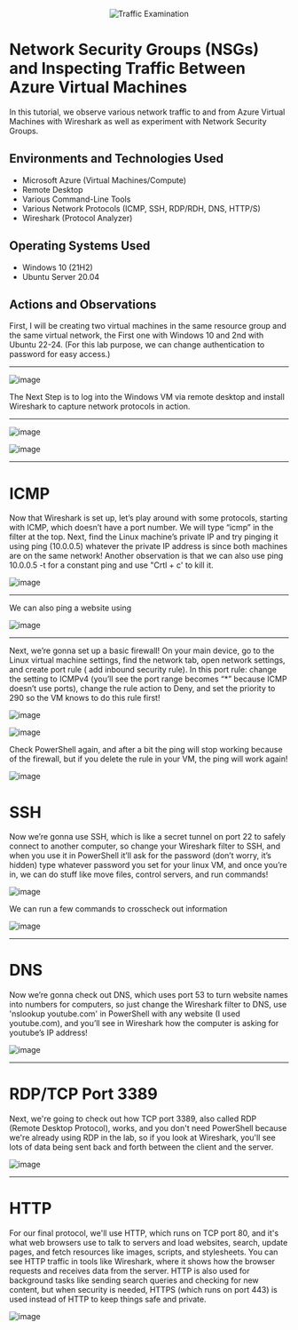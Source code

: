 <p align="center">
<img src="https://i.imgur.com/Ua7udoS.png" alt="Traffic Examination"/>
</p>

<h1>Network Security Groups (NSGs) and Inspecting Traffic Between Azure Virtual Machines</h1>
In this tutorial, we observe various network traffic to and from Azure Virtual Machines with Wireshark as well as experiment with Network Security Groups. <br />


<h2>Environments and Technologies Used</h2>

- Microsoft Azure (Virtual Machines/Compute)
- Remote Desktop
- Various Command-Line Tools
- Various Network Protocols (ICMP, SSH, RDP/RDH, DNS, HTTP/S)
- Wireshark (Protocol Analyzer)

<h2>Operating Systems Used </h2>

- Windows 10 (21H2)
- Ubuntu Server 20.04


<h2>Actions and Observations</h2>

First, I will be creating two virtual machines in the same resource group and the same virtual network, the First one with Windows 10 and 2nd with Ubuntu 22-24. (For this lab purpose, we can change authentication to password for easy access.)

---
![image](https://github.com/user-attachments/assets/478951f3-f7c5-4138-902a-326f464799d6)

The Next Step is to log into the Windows VM via remote desktop and install Wireshark to capture network protocols in action.

---
![image](https://github.com/user-attachments/assets/ed264da4-1adc-4007-b024-4340af18f126)

![image](https://github.com/user-attachments/assets/27b34fa4-66bd-4777-9c90-53e0e43afc88)

---
<h1>ICMP</h1>

Now that Wireshark is set up, let’s play around with some protocols, starting with ICMP, which doesn’t have a port number. We will type “icmp” in the filter at the top. Next, find the Linux machine’s private IP and try pinging it using ping (10.0.0.5) whatever the private IP address is since both machines are on the same network! Another observation is that we can also use ping 10.0.0.5 -t for a constant ping and use "Crtl + c' to kill it.  

![image](https://github.com/user-attachments/assets/42e1de88-f0f5-41e2-97ac-691fb53f5210)

---
We can also ping a website using  

![image](https://github.com/user-attachments/assets/42ed0b93-29fe-4667-908e-b142f722758a)

---
Next, we’re gonna set up a basic firewall! On your main device, go to the Linux virtual machine settings, find the network tab, open network settings, and create port rule ( add inbound security rule). In this port rule: change the setting to ICMPv4 (you’ll see the port range becomes “*” because ICMP doesn’t use ports), change the rule action to Deny, and set the priority to 290 so the VM knows to do this rule first!

![image](https://github.com/user-attachments/assets/ad4a89f2-3868-4c25-a7b9-9ba7dea1aa24)

![image](https://github.com/user-attachments/assets/c66a0589-a7fb-4594-a560-b034972166a6)

Check PowerShell again, and after a bit the ping will stop working because of the firewall, but if you delete the rule in your VM, the ping will work again!

![image](https://github.com/user-attachments/assets/160c19ab-1287-46da-ab2e-b46acc38c454)

<h1>SSH</h1>

Now we’re gonna use SSH, which is like a secret tunnel on port 22 to safely connect to another computer, so change your Wireshark filter to SSH, and when you use it in PowerShell it’ll ask for the password (don’t worry, it’s hidden) type whatever password you set for your linux VM, and once you’re in, we can do stuff like move files, control servers, and run commands!

![image](https://github.com/user-attachments/assets/2fcbb9f9-cfab-400d-a235-40f4c76b06a2)


We can run a few commands to crosscheck out information

![image](https://github.com/user-attachments/assets/1ebc8143-4f8d-4add-9ad6-19fe4e13d739)

---
<h1>DNS</h1>

Now we’re gonna check out DNS, which uses port 53 to turn website names into numbers for computers, so just change the Wireshark filter to DNS, use 'nslookup youtube.com' in PowerShell with any website (I used youtube.com), and you’ll see in Wireshark how the computer is asking for youtube’s IP address!

![image](https://github.com/user-attachments/assets/47f34f81-ec53-4679-91f5-c779bd71ba87)

---
<h1>RDP/TCP Port 3389</h1>

Next, we're going to check out how TCP port 3389, also called RDP (Remote Desktop Protocol), works, and you don't need PowerShell because we're already using RDP in the lab, so if you look at Wireshark, you'll see lots of data being sent back and forth between the client and the server.

![image](https://github.com/user-attachments/assets/91cbeefd-44d6-42af-89be-eff0e211ee3a)

---
<h1>HTTP</h1>

For our final protocol, we'll use HTTP, which runs on TCP port 80, and it's what web browsers use to talk to servers and load websites, search, update pages, and fetch resources like images, scripts, and stylesheets. You can see HTTP traffic in tools like Wireshark, where it shows how the browser requests and receives data from the server. HTTP is also used for background tasks like sending search queries and checking for new content, but when security is needed, HTTPS (which runs on port 443) is used instead of HTTP to keep things safe and private.

![image](https://github.com/user-attachments/assets/05c8972a-150d-44a3-b943-30add58cd8cc)



